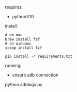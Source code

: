 requires:

- python3.10

install:

```
# on mac
brew install fzf
# on windows
scoop install fzf

pip install -r requirements.txt
```


running:

- ensure adb connection

python adblogs.py
